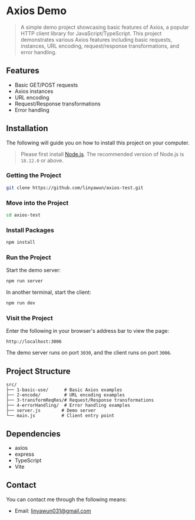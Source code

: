 # Axios Demo

> A simple demo project showcasing basic features of Axios, a popular HTTP client library for JavaScript/TypeScript. This project demonstrates various Axios features including basic requests, instances, URL encoding, request/response transformations, and error handling.

## Features

- Basic GET/POST requests
- Axios instances
- URL encoding
- Request/Response transformations
- Error handling

## Installation

The following will guide you on how to install this project on your computer.

> Please first install [Node.js](https://nodejs.org/en/download). The recommended version of Node.js is `18.12.0` or above.

### Getting the Project

```bash
git clone https://github.com/linyawun/axios-test.git
```

### Move into the Project

```bash
cd axios-test
```

### Install Packages

```bash
npm install
```

### Run the Project

Start the demo server:

```bash
npm run server
```

In another terminal, start the client:

```bash
npm run dev
```

### Visit the Project

Enter the following in your browser's address bar to view the page:

```
http://localhost:3006
```

The demo server runs on port `3030`, and the client runs on port `3006`.

## Project Structure

```
src/
├── 1-basic-use/      # Basic Axios examples
├── 2-encode/         # URL encoding examples
├── 3-transformReqRes/# Request/Response transformations
├── 4-errorHandling/  # Error handling examples
├── server.js        # Demo server
└── main.js          # Client entry point
```

## Dependencies

- axios
- express
- TypeScript
- Vite

## Contact

You can contact me through the following means:

- Email: linyawun031@gmail.com
